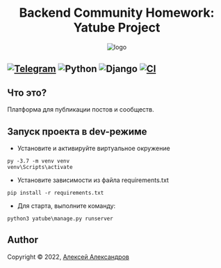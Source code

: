 <h1 align="center"> Backend Community Homework: Yatube Project </h1>

[comment]: <> (Logo)
<p align="center">
  <img alt="logo" src="yatube/static/img/logo.png">
</p>

[comment]: <> (Techs&Badges)
[![Telegram](https://img.shields.io/badge/aaaaaaaalesha-2CA5E0?style=for-the-badge&logo=telegram&logoColor=white)](https://t.me/aaaaaaaalesha)
![Python](https://img.shields.io/badge/python-3670A0?style=for-the-badge&logo=python&logoColor=ffdd54)
![Django](https://img.shields.io/badge/django-%23092E20.svg?style=for-the-badge&logo=django&logoColor=white)
[![CI](https://github.com/aaaaaaaalesha/hw02_community/actions/workflows/python-app.yml/badge.svg?branch=master)](https://github.com/aaaaaaaalesha/hw02_community/actions/workflows/python-app.yml)
---

## Что это?

Платформа для публикации постов и сообществ.

## Запуск проекта в dev-режиме

- Установите и активируйте виртуальное окружение

```shell
py -3.7 -m venv venv
venv\Scripts\activate
``` 

- Установите зависимости из файла requirements.txt

```shell
pip install -r requirements.txt
``` 

- Для старта, выполните команду:

```shell
python3 yatube\manage.py runserver
```

## Author

Copyright © 2022, [Алексей Александров](https://github.com/aaaaaaaalesha)
